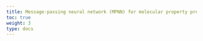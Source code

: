 ```yaml
---
title: Message-passing neural network (MPNN) for molecular property prediction
toc: true
weight: 3
type: docs
---
```

